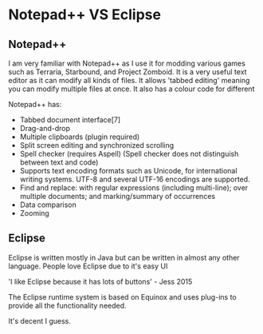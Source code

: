 
Notepad++ VS Eclipse
======

Notepad++
------

I am very familiar with Notepad++ as I use it for modding various games such as Terraria, Starbound, and Project Zomboid.
It is a very useful text editor as it can modify all kinds of files. It allows 'tabbed editing' meaning you can modify multiple
files at once. It also has a colour code for different 

Notepad++ has:

   * Tabbed document interface[7]
   * Drag-and-drop
   * Multiple clipboards (plugin required)
   * Split screen editing and synchronized scrolling
   * Spell checker (requires Aspell) (Spell checker does not distinguish between text and code)
   * Supports text encoding formats such as Unicode, for international writing systems. UTF-8 and several UTF-16 encodings are supported.
   * Find and replace: with regular expressions (including multi-line); over multiple documents; and marking/summary of occurrences
   * Data comparison
   * Zooming

Eclipse
------

Eclipse is written mostly in Java but can be written in almost any other language. People love Eclipse due to it's easy UI

'I like Eclipse because it has lots of buttons' - Jess 2015

The Eclipse runtime system is based on Equinox and uses plug-ins to provide all the functionality needed.

It's decent I guess.


